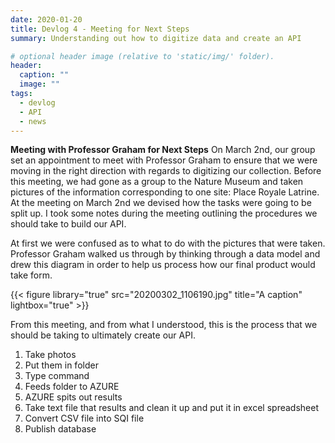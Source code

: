 ```yaml
---
date: 2020-01-20
title: Devlog 4 - Meeting for Next Steps 
summary: Understanding out how to digitize data and create an API

# optional header image (relative to 'static/img/' folder).
header:
  caption: ""
  image: ""
tags:
  - devlog
  - API
  - news
---
```

**Meeting with Professor Graham for Next Steps** 
On March 2nd, our group set an appointment to meet with Professor Graham to ensure that we were moving in the right direction with regards to digitizing our collection. Before this meeting, we had gone as a group to the Nature Museum and taken pictures of the information corresponding to one site: Place Royale Latrine. At the meeting on March 2nd we devised how the tasks were going to be split up. I took some notes during the meeting outlining the procedures we should take to build our API.

At first we were confused as to what to do with the pictures that were taken. Professor Graham walked us through by thinking through a data model and drew this diagram in order to help us process how our final product would take form. 

{{< figure library="true" src="20200302_1106190.jpg" title="A caption" lightbox="true" >}}

From this meeting, and from what I understood, this is the process that we should be taking to ultimately create our API.
1. Take photos
2. Put them in folder
3. Type command
4. Feeds folder to AZURE
5. AZURE spits out results
6. Take text file that results and clean it up and put it in excel spreadsheet
7. Convert CSV file into SQI file
8. Publish database 
